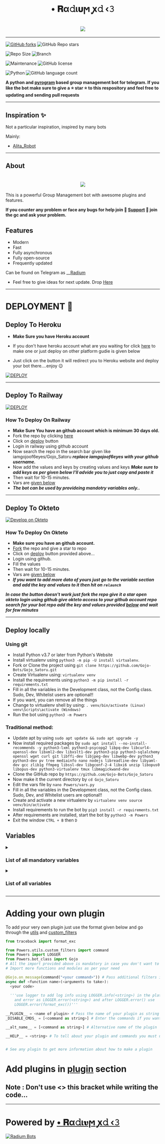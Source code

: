 <h1 align="center">
  <b> • 𝐑α𝚍ι𝛖ϻ ꭙ𝚍 ‹𝟹 </b>
<!---</h1>
<h1 align="center"><img src="https://media.giphy.com/media/GL42TduR8AkNq1xRog/giphy.gif" /></h1>--->

<!---<h1 align="center"><img src="https://te.legra.ph/file/4bf3b88115068d41efadd.jpg" /></h1>--->
  
<h1 align="center"><img src="https://te.legra.ph/file/0fb9b5e8c7d4946b0522e.jpg" /></h1>



------


[![GitHub forks](https://img.shields.io/github/forks/Gojo-Bots/Gojo_Satoru?style=social)](https://github.com/Gojo-Bots/Gojo_Satoru/fork)
![GitHub Repo stars](https://img.shields.io/github/stars/Gojo-Bots/Gojo_Satoru?style=social)

![Repo Size](https://img.shields.io/github/repo-size/Gojo-Bots/Gojo_Satoru?&style=social&logo=github)
![Branch](https://img.shields.io/badge/Branch-Main-white?&style=social&logo=github)

![Maintenance](https://img.shields.io/badge/Maintained%3F-Yes-white?&style=social&logo=hugo)
![GitHub license](https://img.shields.io/github/license/Gojo-Bots/Gojo_Satoru?&style=social&logo=github)

![Python](https://img.shields.io/badge/Python-v3.10-white?style=social&logo=python)
![GitHub language count](https://img.shields.io/github/languages/count/Gojo-Bots/Gojo_Satoru?&style=social&logo=hyper)



**A python and [pyrogram](https://github.com/Gojo-Bots/pyrogram) based group management bot for telegram.
If you like the bot make sure to give a ⭐ __star__ ⭐ to this respository and feel free to updating and sending pull requests**



---------  

## Inspiration ✨
Not a particular inspiration, inspired by many bots

Mainly:

* [Alita_Robot](https://github.com/divideprojects/Alita_Robot)


---------

## About 
  
  <h1 align="center"><img src="https://te.legra.ph/file/67a4988c5a204f29bb327.jpg" /></h1>
  
  
This is a powerful Group Management bot with awesome plugins and features.
 
  **If you counter any problem or face any bugs for help join 🌟 [Support](https://t.me/Alice_x_support) 🌟 join the gc and ask your problem.**

## Features
  
* Modern
* Fast
* Fully asynchronous
* Fully open-source
* Frequently updated
  
Can be found on Telegram as __[Radium](https://t.me/II_R4dium_xd_II)
  
* Feel free to give ideas for next update. Drop [Here](https://t.me/Alice_x_support)

-------

# DEPLOYMENT 🚀
## Deploy To Heroku
* **Make Sure you have Heroku account**

* If you don't have heroku account what are you waiting for click [here](https://id.heroku.com/login) to make one or just deploy on other platform gudie is given below

* Just click on the button it will redirect you to Heroku website and deploy your bot there....enjoy 😉

[![DEPLOY](https://www.herokucdn.com/deploy/button.svg)](https://heroku.com/deploy?template=https://github.com/Gojo-Bots/Gojo_Satoru.git)

-------

## Deploy To Railway
[![DEPLOY](https://railway.app/button.svg)](https://railway.app)
### How To Deploy On Railway
*  **Make Sure You have an github account which is minimum 30 days old.**
* Fork the repo by clicking [here](https://github.com/Gojo-Bots/Gojo_Satoru/fork)
* Click on [deploy](https://railway.app) button 
* Login in railway using github account
* Now search the repo in the search bar given like iamgojoof6eyes/Gojo_Satoru ***replace iamgojoof6eyes with your github username.***
* Now add the values and keys by creating values and keys ***Make sure to add keys __as per given below__ I'll advide you to just copy and paste it***
* Then wait for 10-15 minutes. 
* Vars are [given below](#Variables)
* ***The bot can be used by provideing mandotry variables only..*** 

--------  
  
## Deploy To Okteto
  [![Develop on Okteto](https://okteto.com/develop-okteto.svg)](https://cloud.okteto.com/deploy?repository=https://github.com/Gojo-Bots/Gojo_Satoru)

### How To Deploy On Okteto
  * **Make sure you have an github account.**
  * [Fork](https://github.com/Gojo-Bots/Gojo_Satoru/fork) the repo and give a star to repo
  * Click on [deploy](https://cloud.okteto.com/deploy?repository=https://github.com/Gojo-Bots/Gojo_Satoru) button provided above...
  * Login using github.
  * Fill the values
  * Then wait for 10-15 minutes. 
  * Vars are [given below](#Variables)
  * ***If you want to add more data of yours just go to the variable section and add the key and values to it then hit on `relaunch`*** 
  
  ***In case the button doesn't work just fork the repo give it a star open okteto login using github give okteto access to your github account repo search for your bot repo add the key and values provided [below](#Variables) and wait for few minutes***

--------  

## Deploy locally
### Using git

* Install Python v3.7 or later from Python's Website
* Install virtualenv using `python3 -m pip -U install virtualenv`.
* Fork or Clone the project using `git clone https://github.com/Gojo-Bots/Gojo_Satoru.git`
* Create Virtualenv using: `virtualenv venv`
* Install the requirements using `python3 -m pip install -r requirements.txt`
* Fill in all the variables in the Development class, not the Config class. Sudo, Dev, Whitelist users are optional!!
* If you want, you can remove all the things
* Change to virtualenv shell by using: `. venv/bin/activate (Linux) venv\Scripts\activate (Windows)`
* Run the bot using `python3 -m Powers`

### Traditional method:

* Update apt by using `sudo apt update && sudo apt upgrade -y`
* Now install required packages by `sudo apt install --no-install-recommends -y python3-lxml python3-psycopg2 libpq-dev libcurl4-openssl-dev libxml2-dev libxslt1-dev python3-pip python3-sqlalchemy openssl wget curl git libffi-dev libjpeg-dev libwebp-dev python3 python3-dev pv tree mediainfo nano nodejs libreadline-dev libyaml-dev gcc zlib1g ffmpeg libssl-dev libgconf-2-4 libxi6 unzip libopus0 libopus-dev python3-virtualenv tmux libmagickwand-dev`
* Clone the GitHub repo by `https://github.com/Gojo-Bots/Gojo_Satoru`
* Now make it the current directory by `cd Gojo_Satoru`
* Edit the vars file by `nano Powers/vars.py`
* Fill in all the variables in the Development class, not the Config class. Sudo, Dev, and Whitelist users are optional!!
* Create and activate a new virtualenv by `virtualenv venv source venv/bin/activate`
* Install requirements to run the bot by `pip3 install -r requirements.txt`
* After requirements are installed, start the bot by `python3 -m Powers`
* Exit the window `CTRL + B` then `D`

<!---### Using docker

* Clone the repo and enter into it
* Install [Docker](https://www.docker.com/)
* Fill in the `sample.env` file and rename it to `main.env`.
* Now follow the steps:
  To build the docker image **(The dot '.' at last is necessary!)**:
```
docker build -t gojo_gojo_satoru:latest .
```
  To run copy and paste the following command
```
docker run --env-file main.env gojo_gojo_satoru
```
If all works well, the bot should send a message to the MESSAGE_DUMP Group!--->

## Variables
<details><summary><h3>List of all mandatory variables</h3></summary>
  
`BOT_TOKEN` You can get your bot token at [@BotFather](https://t.me/BotFather)

`API_ID` You can get your api id [here](my.telegram.org)

`API_HASH` You can get your api hash [here](my.telegram.org)

`DB_URI` Your [MongoDB](https://www.mongodb.com/) connection string.

`MESSAGE_DUMP`: Event logs channel where the bot will send updates. Note that it should start with `-100`.
</details>


<details><summary><h3>List of all variables</h3></summary>

`BOT_TOKEN` You can get your bot token at [@BotFather](https://telegram.dog/BotFather)

`API_ID` You can get your api id [here](my.telegram.org)

`API_HASH` You can get your api hash [here](my.telegram.org)

`PREFIX_HANDLER` Your bot handler which will activate commands

`DB_URI` Your [MongoDB](https://www.mongodb.com/) connection string.

`DB_NAME` Your [MongoDB](https://www.mongodb.com/) database name.

`OWNER_ID` Your user ID as an integer.

`GENIUS_API` Your Lyrics [Genius Api Token](https://docs.genius.com/#/getting-started-h1). To fetch lyrics of songs.

`BDB_URI` Your mongodb uri is different from the previous one to store more info.

`TIME_ZONE` Your time zone.

`RMBG_API` Your [removebackground api](https://www.remove.bg/api#remove-background) to remove the background/

`SUPPORT_GROUP`: Your Telegram support group chat username that users can contact in case of a problem.

`PREFIX_HANDLER`: Something like '/' to execute commands.

`SUPPORT_CHANNEL`: Your Telegram support channel username where users can see bot updates.

`DEV_USERS`: ID of users who are Devs of your bot. Use space to separate values.

`SUDO_USERS`: A space-separated list of user IDs you want to assign as sudo users.

`WHITELIST_USERS`: A space-separated list of user IDs whitelisted, cannot be restricted.

⚠️ **Note:** In case you are passing more than one value separate them using whitespace (space) for example If I want to pass more than one PREFIX_HANDLER
I'll pass it like `'/' '.' '!'` this.

YOU CAN ALSO HAVE A LOOK AT [VARS FILE](https://github.com/Gojo-Bots/Gojo_Satoru/blob/main/Powers/vars.py)

</details>

---------
  
# Adding your own plugin

To add your very own plugin just use the format given below and go through the [utils](https://github.com/Gojo-Bots/Gojo_Satoru/blob/master/Powers/utils) and [custom_filters](https://github.com/Gojo-Bots/Gojo_Satoru/blob/master/Powers/utils/custom_filters.py)
  
  ```python
  from traceback import format_exc
  
  from Powers.utils.custom_filters import command 
  from Powers import LOGGER
  from Powers.bot_class import Gojo 
  # All the import provided above is mandatory in case you don't want to use logger remove the first and third import 
  # Import more functions and modules as per your need
  
  @Gojo.on_message(command("<your command>")) # Pass additional filters if you need
  async def <function name>(<arguments to take>):
    <your code>
      
    '''use logger to add log info using LOGGER.info(<string>) in the platform on which bot is running 
      and error as LOGGER.error(<string>) and after LOGGER.error() use        
      LOGGER.error(format_exc())'''
      
  __PLUGIN__ = <name of plugin> # Pass the name of your plugin as string
  _DISABLE_CMDS_ = [<command as string>] # Enter the commands if you want so that they can be disabled if needed.

  __alt_name__ = [<command as string>] # Alternative name of the plugin
      
  __HELP__ = <string> # To tell about your plugin and commands you must use it
  
 
  # See any plugin to get more information about how to make a plugin 
  
 
  ```
  # Add plugins in [plugin](https://github.com/Gojo-Bots/Gojo_Satoru/tree/master/Powers/plugins) section
  ##  **Note** : Don't use <> this bracket while writing the code...
      

---------

# Powered by [• 𝐑α𝚍ι𝛖ϻ ꭙ𝚍 ‹𝟹](https://github.com/radium980)


<p align='left'>
  <a href="https://github.com/radium980"><img src="https://te.legra.ph/file/54e34ff8342fba200dfff.jpg" alt="Radium Bots"></a></br></br>
   
</p>

